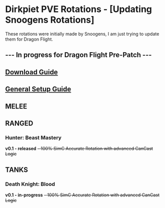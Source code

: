 # Dirkpiet PVE Rotations - [Updating Snoogens Rotations]
These rotations were initially made by Snoogens, I am just trying to update them for Dragon Flight.
## --- In progress for Dragon Flight Pre-Patch ---
## [Download Guide](https://github.com/dirkpiet/Hekili-Rotations/wiki/Setup-Guide)  
## [General Setup Guide](https://github.com/dirkpiet/Hekili-Rotations/wiki/General-Guide)    
## MELEE  
## RANGED
### Hunter: Beast Mastery
**v0.1 - released** ~~- 100% SimC Accurate Rotation with advanced CanCast Logic~~
## TANKS
### Death Knight: Blood
**v0.1 - in-progress** ~~- 100% SimC Accurate Rotation with advanced CanCast Logic~~